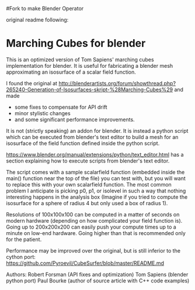 #Fork to make Blender Operator

original readme following:

Marching Cubes for blender
==========================

This is an optimized version of Tom Sapiens' marching cubes
implementation for blender.  It is useful for fabricating a blender
mesh approximating an isosurface of a scalar field function.

I found the original at
http://blenderartists.org/forum/showthread.php?265240-Generation-of-Isosurfaces-skript-%28Marching-Cubes%29
and made
* some fixes to compensate for API drift
* minor stylistic changes
* and some significant performance improvements.

It is not (strictly speaking) an addon for blender.  It is instead a
python script which can be executed from blender's text editor to
build a mesh for an isosurface of the field function defined inside
the python script.

https://www.blender.org/manual/extensions/python/text_editor.html has
a section explaining how to execute scripts from blender's text
editor.

The script comes with a sample scalarfield function (embedded inside
the main() function near the top of the file) you can test with, but
you will want to replace this with your own scalarfield function.  The
most common problem I anticipate is picking p0, p1, or isolevel in
such a way that nothing interesting happens in the analysis box
(Imagine if you tried to compute the isosurface for a sphere of radius
4 but only used a box of radius 1).

Resolutions of 100x100x100 can be computed in a matter of seconds on
modern hardware (depending on how complicated your field function is).
Going up to 200x200x200 can easily push your compute times up to a
minute on low-end hardware.  Going higher than that is recommended
only for the patient.

Performance may be improved over the original, but is still inferior
to the cython port:
https://github.com/Pyroevil/CubeSurfer/blob/master/README.md



Authors:
Robert Forsman (API fixes and optimization)
Tom Sapiens (blender python port)
Paul Bourke (author of source article with C++ code examples)
